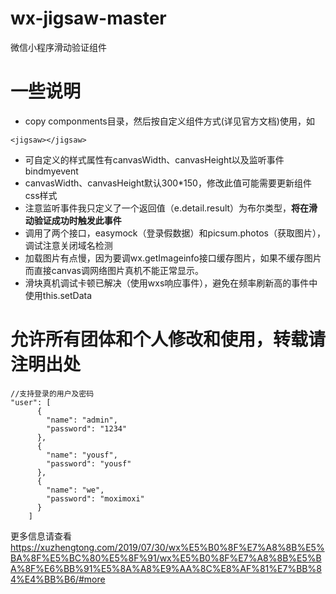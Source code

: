 # wx-jigsaw-master
微信小程序滑动验证组件

# 一些说明
- copy componments目录，然后按自定义组件方式(详见官方文档)使用，如
```
<jigsaw></jigsaw>
```
- 可自定义的样式属性有canvasWidth、canvasHeight以及监听事件bindmyevent
- canvasWidth、canvasHeight默认300*150，修改此值可能需要更新组件css样式
- 注意监听事件我只定义了一个返回值（e.detail.result）为布尔类型，**将在滑动验证成功时触发此事件**
- 调用了两个接口，easymock（登录假数据）和picsum.photos（获取图片），调试注意关闭域名检测
- 加载图片有点慢，因为要调wx.getImageinfo接口缓存图片，如果不缓存图片而直接canvas调网络图片真机不能正常显示。
- 滑块真机调试卡顿已解决（使用wxs响应事件），避免在频率刷新高的事件中使用this.setData

# 允许所有团体和个人修改和使用，转载请注明出处
```
//支持登录的用户及密码
"user": [
      {
        "name": "admin",
        "password": "1234"
      },
      {
        "name": "yousf",
        "password": "yousf"
      },
      {
        "name": "we",
        "password": "moximoxi"
      }
    ]
```
更多信息请查看 https://xuzhengtong.com/2019/07/30/wx%E5%B0%8F%E7%A8%8B%E5%BA%8F%E5%BC%80%E5%8F%91/wx%E5%B0%8F%E7%A8%8B%E5%BA%8F%E6%BB%91%E5%8A%A8%E9%AA%8C%E8%AF%81%E7%BB%84%E4%BB%B6/#more

